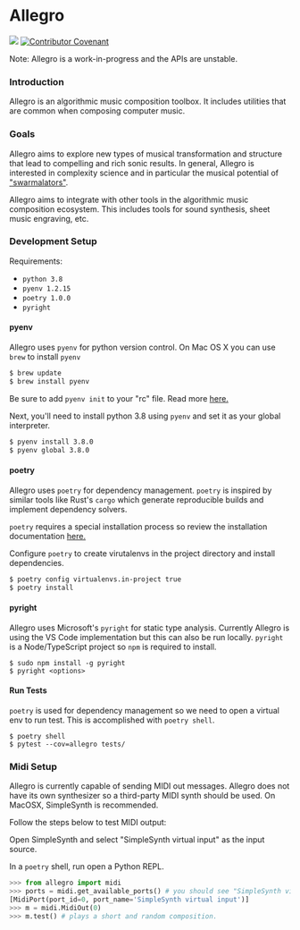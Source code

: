 # Allegro

![](https://github.com/alexbielen/allegro/workflows/CI/badge.svg)
[![Contributor Covenant](https://img.shields.io/badge/Contributor%20Covenant-v2.0%20adopted-ff69b4.svg)](code-of-conduct.md)

Note: Allegro is a work-in-progress and the APIs are unstable.

### Introduction

Allegro is an algorithmic music composition toolbox. It includes utilities that are common when composing
computer music.

### Goals

Allegro aims to explore new types of musical transformation and structure that lead to compelling and rich sonic results. In general, Allegro is interested in complexity science and in particular the musical potential of ["swarmalators"](https://www.complexity-explorables.org/explorables/swarmalators/).

Allegro aims to integrate with other tools in the algorithmic music composition ecosystem. This includes tools for sound synthesis, sheet music engraving, etc.

### Development Setup

Requirements:

- `python 3.8`
- `pyenv 1.2.15`
- `poetry 1.0.0`
- `pyright`

#### pyenv

Allegro uses `pyenv` for python version control. On Mac OS X you can use `brew` to install `pyenv`

```bash
$ brew update
$ brew install pyenv
```

Be sure to add `pyenv init` to your "rc" file. Read more [here.](https://github.com/pyenv/pyenv#basic-github-checkout)

Next, you'll need to install python 3.8 using `pyenv` and set it as your global interpreter.

```bash
$ pyenv install 3.8.0
$ pyenv global 3.8.0
```

#### poetry

Allegro uses `poetry` for dependency management. `poetry` is inspired by similar tools like Rust's `cargo` which generate reproducible builds and implement dependency solvers.

`poetry` requires a special installation process so review the installation documentation [here.](https://github.com/python-poetry/poetry#installation)

Configure `poetry` to create virutalenvs in the project directory and install dependencies.

```bash
$ poetry config virtualenvs.in-project true
$ poetry install
```

#### pyright

Allegro uses Microsoft's `pyright` for static type analysis. Currently Allegro is using the VS Code implementation but this can also be run locally. `pyright` is a Node/TypeScript project so `npm` is required to install.

```
$ sudo npm install -g pyright
$ pyright <options>
```

#### Run Tests

`poetry` is used for dependency management so we need to open a virtual env to run test. This is accomplished with `poetry shell`.

```
$ poetry shell
$ pytest --cov=allegro tests/
```

### Midi Setup

Allegro is currently capable of sending MIDI out messages. Allegro does not have its own synthesizer so a third-party MIDI synth should be used. On MacOSX, SimpleSynth is recommended.

Follow the steps below to test MIDI output:

Open SimpleSynth and select "SimpleSynth virtual input" as the input source.

In a `poetry` shell, run open a Python REPL.

```python
>>> from allegro import midi
>>> ports = midi.get_available_ports() # you should see "SimpleSynth virtual input" listed here.
[MidiPort(port_id=0, port_name='SimpleSynth virtual input')]
>>> m = midi.MidiOut(0)
>>> m.test() # plays a short and random composition.
```
